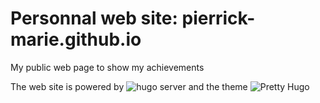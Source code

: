 # Personnal web site: pierrick-marie.github.io

My public web page to show my achievements

The web site is powered by ![hugo server](https://gohugo.io/commands/hugo_server/) and the theme ![Pretty Hugo](https://github.com/pierrick-marie/pretty-hugo-theme)
